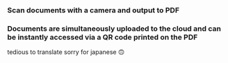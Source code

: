 ### Scan documents with a camera and output to PDF
### Documents are simultaneously uploaded to the cloud and can be instantly accessed via a QR code printed on the PDF
tedious to translate sorry for japanese 🙃
